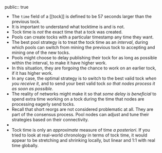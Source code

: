 public:: true

- The `time` field of a [[tock]] is defined to be 57 seconds larger than the previous tock.
- It is important to understand what tocktime is and is not.
- Tock time is *not* the exact time that a tock was created.
- Pools can create tocks with a particular timestamp any time they want.
- The best pool strategy is to treat the tock time as an *interval*, during which pools can switch from mining the previous tock to accepting and mining one of the new tocks.
- Pools might choose to delay publishing their tock for as long as possible within the interval, to make it have higher work.
- In this situation, they are forgoing the chance to work on an earlier tock, if it has higher work.
- In any case, the optimal strategy is to switch to the best valid tock *when you receive it*, and to send your best valid tock *so that nodes process it as soon as possible*.
- The reality of networks might make it so that *some delay is beneficial* to spend extra time working on a tock during the time that nodes are processing eagerly send tocks.
- Recall that short reorgs are not considered problematic at all. They are part of the consensus process. Pool nodes can adjust and tune their strategies based on their connectivity.
-
- Tock time is only an *approximate* measure of time *a posteriori*. If you tried to look at real-world chronology in terms of tock time, it would appear to be stretching and shrinking locally, but linear and 1:1 with real time globally.